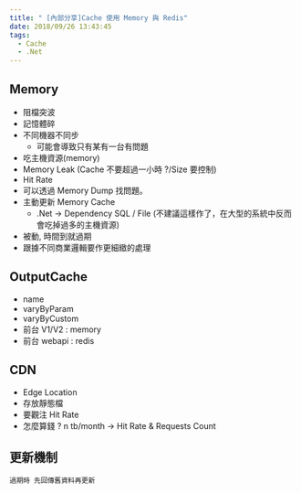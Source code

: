```yaml
---
title: " [內部分享]Cache 使用 Memory 與 Redis"
date: 2018/09/26 13:43:45
tags:
  - Cache
  - .Net
---
```


## Memory

- 阻檔突波
- 記憶體碎
- 不同機器不同步
  - 可能會導致只有某有一台有問題
- 吃主機資源(memory)
- Memory Leak (Cache 不要超過一小時 ?/Size 要控制)
- Hit Rate
- 可以透過 Memory Dump 找問題。
- 主動更新 Memory Cache
  - .Net → Dependency SQL / File (不建議這樣作了，在大型的系統中反而會吃掉過多的主機資源)
- 被動, 時間到就過期
- 跟據不同商業邏輯要作更細緻的處理

## OutputCache

- name
- varyByParam
- varyByCustom
- 前台 V1/V2 : memory
- 前台 webapi : redis

## CDN

- Edge Location
- 存放靜態檔
- 要觀注 Hit Rate
- 怎麼算錢 ? n tb/month → Hit Rate & Requests Count

## 更新機制

    過期時 先回傳舊資料再更新
